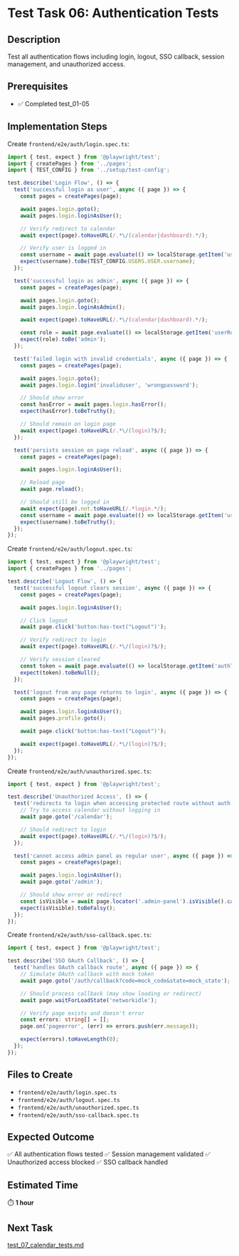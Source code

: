 # Test Task 06: Authentication Tests

## Description
Test all authentication flows including login, logout, SSO callback, session management, and unauthorized access.

## Prerequisites
- ✅ Completed test_01-05

## Implementation Steps

Create `frontend/e2e/auth/login.spec.ts`:

```typescript
import { test, expect } from '@playwright/test';
import { createPages } from '../pages';
import { TEST_CONFIG } from '../setup/test-config';

test.describe('Login Flow', () => {
  test('successful login as user', async ({ page }) => {
    const pages = createPages(page);

    await pages.login.goto();
    await pages.login.loginAsUser();

    // Verify redirect to calendar
    await expect(page).toHaveURL(/.*\/(calendar|dashboard).*/);

    // Verify user is logged in
    const username = await page.evaluate(() => localStorage.getItem('username'));
    expect(username).toBe(TEST_CONFIG.USERS.USER.username);
  });

  test('successful login as admin', async ({ page }) => {
    const pages = createPages(page);

    await pages.login.goto();
    await pages.login.loginAsAdmin();

    await expect(page).toHaveURL(/.*\/(calendar|dashboard).*/);

    const role = await page.evaluate(() => localStorage.getItem('userRole'));
    expect(role).toBe('admin');
  });

  test('failed login with invalid credentials', async ({ page }) => {
    const pages = createPages(page);

    await pages.login.goto();
    await pages.login.login('invaliduser', 'wrongpassword');

    // Should show error
    const hasError = await pages.login.hasError();
    expect(hasError).toBeTruthy();

    // Should remain on login page
    await expect(page).toHaveURL(/.*\/(login)?$/);
  });

  test('persists session on page reload', async ({ page }) => {
    const pages = createPages(page);

    await pages.login.loginAsUser();

    // Reload page
    await page.reload();

    // Should still be logged in
    await expect(page).not.toHaveURL(/.*login.*/);
    const username = await page.evaluate(() => localStorage.getItem('username'));
    expect(username).toBeTruthy();
  });
});
```

Create `frontend/e2e/auth/logout.spec.ts`:

```typescript
import { test, expect } from '@playwright/test';
import { createPages } from '../pages';

test.describe('Logout Flow', () => {
  test('successful logout clears session', async ({ page }) => {
    const pages = createPages(page);

    await pages.login.loginAsUser();

    // Click logout
    await page.click('button:has-text("Logout")');

    // Verify redirect to login
    await expect(page).toHaveURL(/.*\/(login)?$/);

    // Verify session cleared
    const token = await page.evaluate(() => localStorage.getItem('authToken'));
    expect(token).toBeNull();
  });

  test('logout from any page returns to login', async ({ page }) => {
    const pages = createPages(page);

    await pages.login.loginAsUser();
    await pages.profile.goto();

    await page.click('button:has-text("Logout")');

    await expect(page).toHaveURL(/.*\/(login)?$/);
  });
});
```

Create `frontend/e2e/auth/unauthorized.spec.ts`:

```typescript
import { test, expect } from '@playwright/test';

test.describe('Unauthorized Access', () => {
  test('redirects to login when accessing protected route without auth', async ({ page }) => {
    // Try to access calendar without logging in
    await page.goto('/calendar');

    // Should redirect to login
    await expect(page).toHaveURL(/.*\/(login)?$/);
  });

  test('cannot access admin panel as regular user', async ({ page }) => {
    const pages = createPages(page);

    await pages.login.loginAsUser();
    await page.goto('/admin');

    // Should show error or redirect
    const isVisible = await page.locator('.admin-panel').isVisible().catch(() => false);
    expect(isVisible).toBeFalsy();
  });
});
```

Create `frontend/e2e/auth/sso-callback.spec.ts`:

```typescript
import { test, expect } from '@playwright/test';

test.describe('SSO OAuth Callback', () => {
  test('handles OAuth callback route', async ({ page }) => {
    // Simulate OAuth callback with mock token
    await page.goto('/auth/callback?code=mock_code&state=mock_state');

    // Should process callback (may show loading or redirect)
    await page.waitForLoadState('networkidle');

    // Verify page exists and doesn't error
    const errors: string[] = [];
    page.on('pageerror', (err) => errors.push(err.message));

    expect(errors).toHaveLength(0);
  });
});
```

## Files to Create
- `frontend/e2e/auth/login.spec.ts`
- `frontend/e2e/auth/logout.spec.ts`
- `frontend/e2e/auth/unauthorized.spec.ts`
- `frontend/e2e/auth/sso-callback.spec.ts`

## Expected Outcome
✅ All authentication flows tested
✅ Session management validated
✅ Unauthorized access blocked
✅ SSO callback handled

## Estimated Time
⏱️ **1 hour**

## Next Task
[test_07_calendar_tests.md](./test_07_calendar_tests.md)

